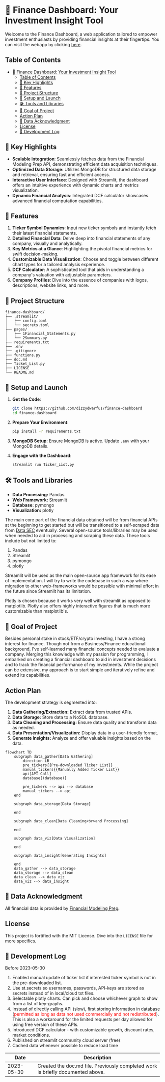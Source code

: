 # 🌟 Finance Dashboard: Your Investment Insight Tool

Welcome to the Finance Dashboard, a web application tailored to empower investment enthusiasts by providing financial insights at their fingertips. You can visit the webapp by clicking [here](https://finance-webapp.streamlit.app/Financial_Statements).

## Table of Contents

- [🌟 Finance Dashboard: Your Investment Insight Tool](#-finance-dashboard-your-investment-insight-tool)
  - [Table of Contents](#table-of-contents)
  - [🚀 Key Highlights](#-key-highlights)
  - [💎 Features](#-features)
  - [📂 Project Structure](#-project-structure)
  - [🔧 Setup and Launch](#-setup-and-launch)
  - [🛠️ Tools and Libraries](#️-tools-and-libraries)
  - [🎯 Goal of Project](#-goal-of-project)
  - [Action Plan](#action-plan)
  - [📜 Data Acknowledgment](#-data-acknowledgment)
  - [License](#license)
  - [📝 Development Log](#-development-log)

## 🚀 Key Highlights

- **Scalable Integration**: Seamlessly fetches data from the Financial Modeling Prep API, demonstrating efficient data acquisition techniques.
- **Optimized Data Storage**: Utilizes MongoDB for structured data storage and retrieval, ensuring fast and efficient access.
- **Interactive User Interface**: Designed with Streamlit, the dashboard offers an intuitive experience with dynamic charts and metrics visualization.
- **Dynamic Financial Analysis**: Integrated DCF calculator showcases advanced financial computation capabilities.

## 💎 Features

1. **Ticker Symbol Dynamics**: Input new ticker symbols and instantly fetch their latest financial statements.
2. **Detailed Financial Data**: Delve deep into financial statements of any company, visually and analytically.
3. **Key Metrics at a Glance**: Highlighting the pivotal financial metrics for swift decision-making.
4. **Customizable Data Visualization**: Choose and toggle between different chart types for a tailored analysis experience.
5. **DCF Calculator**: A sophisticated tool that aids in understanding a company's valuation with adjustable parameters.
6. **Company Profiles**: Dive into the essence of companies with logos, descriptions, website links, and more.

## 📂 Project Structure

```
finance-dashboard/
├── .streamlit/
│   ├── config.toml
│   └── secrets.toml
├── pages/
│   ├── 1Financial_Statements.py
│   └── 2Summary.py
├── requirements.txt
├── .env
├── .gitignore
├── functions.py
├── doc.md
├── Ticket_List.py
├── LICENSE
└── README.md
```

## 🔧 Setup and Launch

1. **Get the Code**:
   ```bash
   git clone https://github.com/dizzydwarfus/finance-dashboard
   cd finance-dashboard
   ```

2. **Prepare Your Environment**:
   ```bash
   pip install -r requirements.txt
   ```

3. **MongoDB Setup**: Ensure MongoDB is active. Update `.env` with your MongoDB details.

4. **Engage with the Dashboard**:
   ```bash
   streamlit run Ticker_List.py
   ```



## 🛠️ Tools and Libraries

- **Data Processing:** Pandas
- **Web Framework:** Streamlit
- **Database:** pymongo
- **Visualization:** plotly

The main core part of the financial data obtained will be from financial APIs at the beginning to get started but will be transitioned to a self-scraped data from [Data SEC](www.sec.gov) eventually. Several open-source tools/libraries may be used when needed to aid in processing and scraping these data. These tools include but not limited to:

1. Pandas
2. Streamlit
3. pymongo
4. plotly

Streamlit will be used as the main open-source app framework for its ease of implementation. I will try to write the codebase in such a way where migration to other web-frameworks would be possible with minimal effort in the future since Streamlit has its limitation.

Plotly is chosen because it works very well with streamlit as opposed to matplotlib. Plotly also offers highly interactive figures that is much more customizable than matplotlib's.


## 🎯 Goal of Project

Besides personal stake in stock/ETF/crypto investing, I have a strong interest for finance. Though not from a Business/Finance educational background, I've self-learned many financial concepts needed to evaluate a company. Merging this knowledge with my passion for programming, I embarked on creating a financial dashboard to aid in investment decisions and to track the financial performance of my investments. While the project can be extensive, my approach is to start simple and iteratively refine and extend its capabilities.


## Action Plan

The development strategy is segmented into:

1. **Data Gathering/Extraction:** Extract data from trusted APIs.
2. **Data Storage:** Store data to a NoSQL database.
3. **Data Cleaning and Processing:** Ensure data quality and transform data as needed.
4. **Data Presentation/Visualization:** Display data in a user-friendly format.
5. **Generate Insights:** Analyze and offer valuable insights based on the data.


```mermaid
flowchart TD
    subgraph data_gather[Data Gathering]
        direction LR
        pre_tickers{{Pre-downloaded Ticker List}}
        manual_tickers{{Manually Added Ticker List}}
        api[API Call]
        database[(database)]

        pre_tickers --> api --> database
        manual_tickers --> api
    end

    subgraph data_storage[Data Storage]

    end

    subgraph data_clean[Data Cleaning<br>and Processing]
    
    end
    
    subgraph data_viz[Data Visualization]
    
    end

    subgraph data_insight[Generating Insights]
    
    end
    data_gather --> data_storage
    data_storage --> data_clean
    data_clean --> data_viz
    data_viz --> data_insight
```


## 📜 Data Acknowledgment

All financial data is provided by [Financial Modeling Prep](https://financialmodelingprep.com).

## License

This project is fortified with the MIT License. Dive into the `LICENSE` file for more specifics.


## 📝 Development Log

Before 2023-05-30

1. Enabled manual update of ticker list if interested ticker symbol is not in the pre-downloaded list.
2. Use st.secrets so usernames, passwords, API-keys are stored as secrets instead of in local/cloud txt files.
3. Selectable plotly charts. Can pick and choose whichever graph to show from a list of key-graphs. 
4. Instead of directly calling API (slow), first storing information in database (<span style="color:#FF0001;">permitted as long as data not used commercially and not redistributed</span>). This is also a workaround for the limited requests per day allowed for using free version of these APIs. 
5. Introduced DCF calculator - with customizable growth, discount rates, market conditions.
6. Published on streamlit community cloud server (free)
7. Cached data whenever possible to reduce load time

| Date       | Description                                                                     |
| ---------- | ------------------------------------------------------------------------------- |
| 2023-05-30 | Created the doc.md file. Previously completed work is briefly documented above. |

